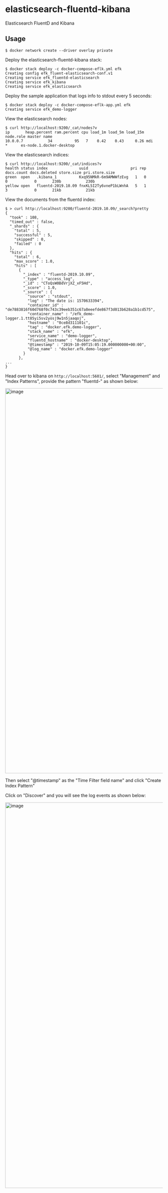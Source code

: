 # elasticsearch-fluentd-kibana
Elasticsearch FluentD and Kibana

## Usage

```
$ docker network create --driver overlay private
```

Deploy the elasticsearch-fluentd-kibana stack:

```
$ docker stack deploy -c docker-compose-eflk.yml efk
Creating config efk_fluent-elasticsearch-conf.v1
Creating service efk_fluentd-elasticsearch
Creating service efk_kibana
Creating service efk_elasticsearch
```

Deploy the sample application that logs info to stdout every 5 seconds:

```
$ docker stack deploy -c docker-compose-eflk-app.yml efk
Creating service efk_demo-logger
```

View the elasticsearch nodes:

```
$ curl http://localhost:9200/_cat/nodes?v
ip       heap.percent ram.percent cpu load_1m load_5m load_15m node.role master name
10.0.0.7           34          95   7    0.42    0.43     0.26 mdi       *      es-node.1.docker-desktop
```

View the elasticsearch indices:

```
$ curl http://localhost:9200/_cat/indices?v
health status index              uuid                   pri rep docs.count docs.deleted store.size pri.store.size
green  open   .kibana_1          Kxq95NMkR-6m9AMWWfzEvg   1   0          0            0       230b           230b
yellow open   fluentd-2019.10.09 fnxKL5I2Ty6vneP1bLWnhA   5   1          3            0       21kb           21kb
```

View the documents from the fluentd index:

```
$ > curl http://localhost:9200/fluentd-2019.10.09/_search?pretty
{
  "took" : 108,
  "timed_out" : false,
  "_shards" : {
    "total" : 5,
    "successful" : 5,
    "skipped" : 0,
    "failed" : 0
  },
  "hits" : {
    "total" : 6,
    "max_score" : 1.0,
    "hits" : [
      {
        "_index" : "fluentd-2019.10.09",
        "_type" : "access_log",
        "_id" : "CToQsW0BdVrjXZ_xF5Hd",
        "_score" : 1.0,
        "_source" : {
          "source" : "stdout",
          "log" : "The date is: 1570633394",
          "container_id" : "de7883816f60d768f0c743c39eeb351c67a8eeefde867f3d013b628a1b1cd575",
          "container_name" : "/efk_demo-logger.1.tt85yi5sv2yosj9w1n5jaaqoj",
          "hostname" : "0ce8d311101c",
          "tag" : "docker.efk.demo-logger",
          "stack_name" : "efk",
          "service_name" : "demo-logger",
          "fluentd_hostname" : "docker-desktop",
          "@timestamp" : "2019-10-09T15:05:19.000000000+00:00",
          "@log_name" : "docker.efk.demo-logger"
        }
      },
...
}
```

Head over to kibana on `http://localhost:5601/`, select "Management" and "Index Patterns", provide the pattern "fluentd-" as shown below:

<img width="1229" alt="image" src="https://user-images.githubusercontent.com/30043398/66495502-99b2ec00-eab9-11e9-83de-bff4ef22d790.png">

Then select "@timestamp" as the "Time Filter field name" and click "Create Index Pattern"

Click on "Discover" and you will see the log events as shown below:

<img width="1231" alt="image" src="https://user-images.githubusercontent.com/30043398/66495659-e5fe2c00-eab9-11e9-91b9-94a4f6a9b634.png">


